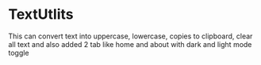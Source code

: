 # TextUtlits
This can convert text into uppercase, lowercase, copies to clipboard, clear all text and also added 2 tab like home and about with dark and light mode toggle
